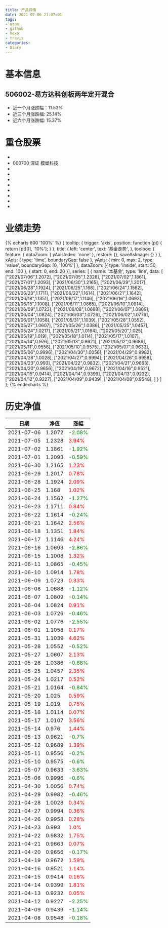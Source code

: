 ```yaml
---
title: 产品详情
date: 2021-07-06 21:07:01
tags:
- atom
- github
- hexo
- travis
categories:
- Diary
---
```


# 基本信息
## 506002-易方达科创板两年定开混合
- 近一个月涨跌幅：11.53%
- 近三个月涨跌幅: 25.14%
- 近六个月涨跌幅: 15.37%

# 重仓股票
- 
- 000700 深证 模塑科技
- 
- 
- 
- 
- 
- 
- 
- 
# 业绩走势

{% echarts 600 '100%' %}
{
  tooltip: {
        trigger: 'axis',
        position: function (pt) {
            return [pt[0], '10%'];
        }
    },
    title: {
        left: 'center',
        text: '基金走势',
    },
    toolbox: {
        feature: {
            dataZoom: {
                yAxisIndex: 'none'
            },
            restore: {},
            saveAsImage: {}
        }
    },
    xAxis: {
        type: 'time',
        boundaryGap: false
    },
    yAxis: {
        min: 0,
        max: 2,
        type: 'value',
        boundaryGap: [0, '100%']
    },
    dataZoom: [{
        type: 'inside',
        start: 50,
        end: 100
    }, {
        start: 0,
        end: 20
    }],
    series: [
        {
            name: '本基金',
            type: 'line',
            data: [
["2021/07/06",1.2072],
["2021/07/05",1.2328],
["2021/07/02",1.1861],
["2021/07/01",1.2093],
["2021/06/30",1.2165],
["2021/06/29",1.2017],
["2021/06/28",1.1924],
["2021/06/25",1.168],
["2021/06/24",1.1562],
["2021/06/23",1.1711],
["2021/06/22",1.1614],
["2021/06/21",1.1642],
["2021/06/18",1.1351],
["2021/06/17",1.1146],
["2021/06/16",1.0693],
["2021/06/15",1.1008],
["2021/06/11",1.0865],
["2021/06/10",1.0914],
["2021/06/09",1.0723],
["2021/06/08",1.0688],
["2021/06/07",1.0809],
["2021/06/04",1.0824],
["2021/06/03",1.0726],
["2021/06/02",1.0776],
["2021/06/01",1.1058],
["2021/05/31",1.1039],
["2021/05/28",1.0552],
["2021/05/27",1.0607],
["2021/05/26",1.0386],
["2021/05/25",1.0457],
["2021/05/24",1.0217],
["2021/05/21",1.0164],
["2021/05/20",1.025],
["2021/05/19",1.019],
["2021/05/18",1.0114],
["2021/05/17",1.0107],
["2021/05/14",0.976],
["2021/05/13",0.9621],
["2021/05/12",0.9689],
["2021/05/11",0.9556],
["2021/05/10",0.9575],
["2021/05/07",0.9633],
["2021/05/06",0.9996],
["2021/04/30",1.0056],
["2021/04/29",0.9982],
["2021/04/28",1.0028],
["2021/04/27",0.9994],
["2021/04/26",0.9958],
["2021/04/23",0.993],
["2021/04/22",0.9832],
["2021/04/21",0.9663],
["2021/04/20",0.9656],
["2021/04/19",0.9672],
["2021/04/16",0.9521],
["2021/04/15",0.9414],
["2021/04/14",0.9399],
["2021/04/13",0.9232],
["2021/04/12",0.9227],
["2021/04/09",0.9439],
["2021/04/08",0.9548],
]
        }
    ]
};
{% endecharts %}

# 历史净值

| 日期 | 净值 | 涨幅 |
| --- | --- | --- |
|2021-07-06|1.2072|<font color=green>-2.08%</font>|
|2021-07-05|1.2328|<font color=red>3.94%</font>|
|2021-07-02|1.1861|<font color=green>-1.92%</font>|
|2021-07-01|1.2093|<font color=green>-0.59%</font>|
|2021-06-30|1.2165|<font color=red>1.23%</font>|
|2021-06-29|1.2017|<font color=red>0.78%</font>|
|2021-06-28|1.1924|<font color=red>2.09%</font>|
|2021-06-25|1.168|<font color=red>1.02%</font>|
|2021-06-24|1.1562|<font color=green>-1.27%</font>|
|2021-06-23|1.1711|<font color=red>0.84%</font>|
|2021-06-22|1.1614|<font color=green>-0.24%</font>|
|2021-06-21|1.1642|<font color=red>2.56%</font>|
|2021-06-18|1.1351|<font color=red>1.84%</font>|
|2021-06-17|1.1146|<font color=red>4.24%</font>|
|2021-06-16|1.0693|<font color=green>-2.86%</font>|
|2021-06-15|1.1008|<font color=red>1.32%</font>|
|2021-06-11|1.0865|<font color=green>-0.45%</font>|
|2021-06-10|1.0914|<font color=red>1.78%</font>|
|2021-06-09|1.0723|<font color=red>0.33%</font>|
|2021-06-08|1.0688|<font color=green>-1.12%</font>|
|2021-06-07|1.0809|<font color=green>-0.14%</font>|
|2021-06-04|1.0824|<font color=red>0.91%</font>|
|2021-06-03|1.0726|<font color=green>-0.46%</font>|
|2021-06-02|1.0776|<font color=green>-2.55%</font>|
|2021-06-01|1.1058|<font color=red>0.17%</font>|
|2021-05-31|1.1039|<font color=red>4.62%</font>|
|2021-05-28|1.0552|<font color=green>-0.52%</font>|
|2021-05-27|1.0607|<font color=red>2.13%</font>|
|2021-05-26|1.0386|<font color=green>-0.68%</font>|
|2021-05-25|1.0457|<font color=red>2.35%</font>|
|2021-05-24|1.0217|<font color=red>0.52%</font>|
|2021-05-21|1.0164|<font color=green>-0.84%</font>|
|2021-05-20|1.025|<font color=red>0.59%</font>|
|2021-05-19|1.019|<font color=red>0.75%</font>|
|2021-05-18|1.0114|<font color=red>0.07%</font>|
|2021-05-17|1.0107|<font color=red>3.56%</font>|
|2021-05-14|0.976|<font color=red>1.44%</font>|
|2021-05-13|0.9621|<font color=green>-0.7%</font>|
|2021-05-12|0.9689|<font color=red>1.39%</font>|
|2021-05-11|0.9556|<font color=green>-0.2%</font>|
|2021-05-10|0.9575|<font color=green>-0.6%</font>|
|2021-05-07|0.9633|<font color=green>-3.63%</font>|
|2021-05-06|0.9996|<font color=green>-0.6%</font>|
|2021-04-30|1.0056|<font color=red>0.74%</font>|
|2021-04-29|0.9982|<font color=green>-0.46%</font>|
|2021-04-28|1.0028|<font color=red>0.34%</font>|
|2021-04-27|0.9994|<font color=red>0.36%</font>|
|2021-04-26|0.9958|<font color=red>0.28%</font>|
|2021-04-23|0.993|<font color=red>1.0%</font>|
|2021-04-22|0.9832|<font color=red>1.75%</font>|
|2021-04-21|0.9663|<font color=red>0.07%</font>|
|2021-04-20|0.9656|<font color=green>-0.17%</font>|
|2021-04-19|0.9672|<font color=red>1.59%</font>|
|2021-04-16|0.9521|<font color=red>1.14%</font>|
|2021-04-15|0.9414|<font color=red>0.16%</font>|
|2021-04-14|0.9399|<font color=red>1.81%</font>|
|2021-04-13|0.9232|<font color=red>0.05%</font>|
|2021-04-12|0.9227|<font color=green>-2.25%</font>|
|2021-04-09|0.9439|<font color=green>-1.14%</font>|
|2021-04-08|0.9548|<font color=green>-0.18%</font>|
